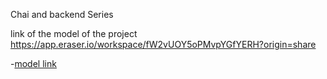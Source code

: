 Chai and backend Series

link of the model of the project 
<a>https://app.eraser.io/workspace/fW2vUOY5oPMvpYGfYERH?origin=share</a>

-[model link](https://app.eraser.io/workspace/fW2vUOY5oPMvpYGfYERH?origin=share)